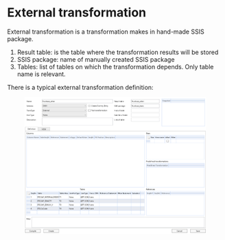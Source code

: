 # External transformation

External transformation is a transformation makes in hand-made SSIS package.&#x20;

1. Result table: is the table where the transformation results will be stored
2. SSIS package: name of manually created SSIS package
3. Tables: list of tables on which the transformation depends. Only table name is relevant.

There is a typical external transformation definition:

<figure><img src="../../.gitbook/assets/image (13).png" alt=""><figcaption></figcaption></figure>
